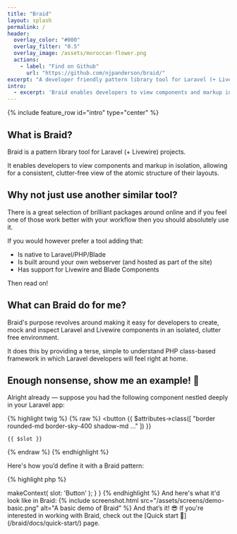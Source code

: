 ```yaml
---
title: "Braid"
layout: splash
permalink: /
header:
  overlay_color: "#000"
  overlay_filter: "0.5"
  overlay_image: /assets/moroccan-flower.png
  actions:
    - label: "Find on Github"
      url: "https://github.com/njpanderson/braid/"
excerpt: "A developer friendly pattern library tool for Laravel (+ Livewire) projects."
intro:
  - excerpt: 'Braid enables developers to view components and markup in isolation, allowing for a consistent, clutter-free view of the atomic structure of their layouts.'
---
```


{% include feature_row id="intro" type="center" %}

## What is Braid?
Braid is a pattern library tool for Laravel (+ Livewire) projects.

It enables developers to view components and markup in isolation, allowing for a consistent, clutter-free view of the atomic structure of their layouts.

## Why not just use another similar tool?
There is a great selection of brilliant packages around online and if you feel one of those work better with your workflow then you should absolutely use it.

If you would however prefer a tool adding that:

 - Is native to Laravel/PHP/Blade
 - Is built around your own webserver (and hosted as part of the site)
 - Has support for Livewire and Blade Components

 Then read on!

## What can Braid do for me?
Braid's purpose revolves around making it easy for developers to create, mock and inspect Laravel and Livewire components in an isolated, clutter free environment.

It does this by providing a terse, simple to understand PHP class-based framework in which Laravel developers will feel right at home.

## Enough nonsense, show me an example! 😤
Alright already — suppose you had the following component nestled deeply in your Laravel app:

{% highlight twig %}
{% raw %}
<button
    {{ $attributes->class([
        "border rounded-md border-sky-400 shadow-md ..."
    ]) }}
>
    {{ $slot }}
</button>
{% endraw %}
{% endhighlight %}

Here's how you’d define it with a Braid pattern:

{% highlight php %}
<?php

namespace Tests\Patterns\Components;

use Illuminate\View\View;
use njpanderson\Braid\Base\ComponentPattern;
use njpanderson\Braid\Contracts\PatternContext;

class Button extends ComponentPattern {
    public function contextData(string $context): PatternContext|View
    {
        return $this->makeContext(
            slot: 'Button'
        );
    }
}
{% endhighlight %}

And here's what it'd look like in Braid:

{% include screenshot.html src="/assets/screens/demo-basic.png" alt="A basic demo of Braid" %}

And that’s it! 😎

If you're interested in working with Braid, check out the [Quick start 🚀](/braid/docs/quick-start/) page.